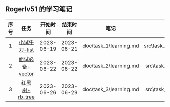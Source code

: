 ## Rogerlv51 的学习笔记

| 序号 | 任务 | 开始时间 | 结束时间 | 笔记 | 代码 |
| :---: | :---: | :---: | :---: | :---: | :---: |
| 1 | [小试牛刀-list](https://github.com/gcc-mirror/gcc/blob/releases/gcc-9/libstdc%2B%2B-v3/include/bits/stl_list.h) | 2023-06-19 | 2023-06-21 | doc\task_1\learning.md | src\task_1\my_main.cpp |
| 2 | [面试必备-vector](https://github.com/gcc-mirror/gcc/blob/releases/gcc-9/libstdc%2B%2B-v3/include/bits/stl_vector.h)| 2023-06-22 | 2023-06-22 | doc\task_2\learning.md | src\task_2\my_test.cpp |
| 3 | [红黑树-rb_tree](https://github.com/gcc-mirror/gcc/blob/releases/gcc-9/libstdc%2B%2B-v3/include/bits/stl_tree.h) | 2023-06-26 | 2023-06-29 | doc\task_3\learning.md |  src\task_3\my_test.cpp |